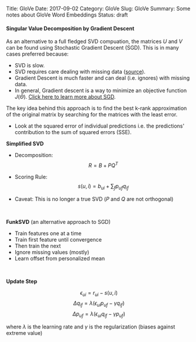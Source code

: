 Title: GloVe
Date: 2017-09-02
Category: GloVe
Slug: GloVe
Summary: Some notes about GloVe Word Embeddings
Status: draft

#### Singular Value Decomposition by Gradient Descent


As an alternative to a full fledged SVD compuation, the matrices $U$ and $V$ can be found using Stochastic Gradient Descent (SGD). This is in many cases preferred because:

 * SVD is slow. 
 * SVD requires care dealing with missing data ([source](https://www.coursera.org/learn/matrix-factorization/lecture/kVjSo/gradient-descent-techniques)).
 * Gradient Descent is much faster and can deal (i.e. ignores) with missing data.
 * In general, Gradient descent is a way to minimize an objective function $J(\Theta)$. [Click here to learn more about SGD](http://cs231n.github.io/optimization-1/).
 
 
 The key idea behind this approach is to find the best k-rank approximation of the original matrix by searching for the matrices with the least error.
 
 * Look at the squared error of individual predictions i.e. the predictions' contribution to the sum of squared errors (SSE).
 
 
 **Simplified SVD**
 
 * Decomposition: $$R = B + PQ^T$$
 
 * Scoring Rule: $$ s(u, i) = b_{ui} + \sum_{f}{p_{uf}q_{if}} $$
 
 * Caveat: This is no longer a true SVD ($P$ and $Q$ are not orthogonal)

<br>

**FunkSVD** (an alternative approach to SGD)
 
 * Train features one at a time
 * Train first feature until convergence
 * Then train the next
 * Ignore missing values (mostly)
 * Learn offset from personalized mean

<br>

**Update Step**
 
 $$\epsilon_{ui} = r_{ui} - s(u,i)$$
 $$\Delta q_{if} = \lambda(\epsilon_{ui}p_{uf} - \gamma q_{if})$$
 $$\Delta p_{uf} = \lambda(\epsilon_{ui}q_{if} - \gamma p_{uf})$$
 
 where $\lambda$ is the learning rate and $\gamma$ is the regularization (biases against extreme value)